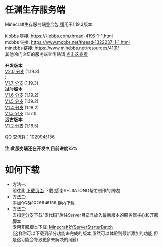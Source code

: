 # 任渊生存服务端
Minecraft生存服务端整合包,适用于1.19.3版本<br>
<br>
klpbbs 链接: https://klpbbs.com/thread-4196-1-1.html<br>
mcbbs 链接: https://www.mcbbs.net/thread-1322237-1-1.html<br>
minebbs 链接: https://www.minebbs.net/resources/4131/<br>
其他冷门论坛的服务端宣传贴请 [点击这查看](https://github.com/RenYuan-MC/RYSurvival/blob/main/bbs.md)<br>
<br>
**开发版本:**<br>
[V2.0 分支](https://github.com/RenYuan-MC/RYSurvival/tree/dev/2.0) (1.19.3)<br>
**:**<br>
[V1.7 分支](https://github.com/RenYuan-MC/RYSurvival/tree/ver/1.7) (1.19.3)<br>
**过时版本:**<br>
[V1.6 分支](https://github.com/RenYuan-MC/RYSurvival/tree/legacy/1.6) (1.19.2)<br>
[V1.5 分支](https://github.com/RenYuan-MC/RYSurvival/tree/legacy/1.5) (1.19.2)<br>
[V1.4 分支](https://github.com/RenYuan-MC/RYSurvival/tree/legacy/1.4) (1.18.2)<br>
[V1.3 分支](https://github.com/RenYuan-MC/RYSurvival/tree/legacy/1.3) (1.17.1)<br>
**远古版本:**<br>
[V1.2 分支](https://github.com/RenYuan-MC/RYSurvival/tree/legacy/1.2) (1.16.5)<br>
<br>
QQ 交流群：1029946156<br>
<br>
**注:此服务端还在开发中,目前进度75%**
# 如何下载
* 方法一:<br>
前往此 [下载页面](https://rymc.ren) 下载(感谢SHIJIATONG帮忙制作的网站)
* 方法二:<br>
添加QQ群1029946156,群内下载
* 方法三:<br>
去指定分支下载"源代码"后往Server目录里放入最新版本的服务器核心和开服脚本<br>
专用开服脚本下载: [MinecraftRYServerStarterBatch](https://github.com/lRENyaaa/MinecraftRYServerStarterBatch)<br>
(这样你可以下载到部分功能未完成的版本,虽然可以体验到最新添加的功能,但是这可能会导致更多未解决的问题)<br>
